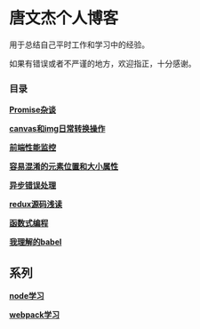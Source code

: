 # 唐文杰个人博客

用于总结自己平时工作和学习中的经验。

如果有错误或者不严谨的地方，欢迎指正，十分感谢。



### 目录

[**Promise杂谈**](https://github.com/only-twj520Q/Blog/blob/master/Promise%E6%9D%82%E8%B0%88.md)

[**canvas和img日常转换操作**](https://github.com/only-twj520Q/Blog/blob/master/canvas和img日常转换操作.md)

[**前端性能监控**](https://github.com/only-twj520Q/Blog/blob/master/前端性能监控.md)

[**容易混淆的元素位置和大小属性**](https://github.com/only-twj520Q/Blog/blob/master/容易混淆的元素位置和大小属性.md)

[**异步错误处理**](https://github.com/only-twj520Q/Blog/blob/master/异步错误处理.md)

[**redux源码浅读**](https://github.com/only-twj520Q/Blog/blob/master/redux源码浅读.md)

[**函数式编程**](https://github.com/only-twj520Q/Blog/blob/master/函数式编程.md)

[**我理解的babel**](https://github.com/only-twj520Q/Blog/blob/master/我理解的babel.md)



## 系列

[**node学习**](https://github.com/only-twj520Q/node-learn)

[**webpack学习**](https://github.com/only-twj520Q/webpack-lessons)

